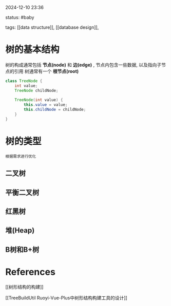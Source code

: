 2024-12-10  23:36

status: #baby 

tags: [[data structure]], [[database design]],


# 树的基本结构

树的构成通常包括 **节点(node)** 和 **边(edge)** , 节点内包含一些数据, 以及指向子节点的引用
树通常有一个 **根节点(root)**

``` java
class TreeNode {
	int value;
	TreeNode childNode;
	
	TreeNode(int value) {
		this.value = value;
		this.childNode = childNode;
	}
}
```

# 树的类型
	根据需求进行优化
## 二叉树


## 平衡二叉树


## 红黑树


## 堆(Heap)


## B树和B+树


# References

[[树形结构的构建]]

[[TreeBuildUtil Ruoyi-Vue-Plus中树形结构构建工具的设计]]
